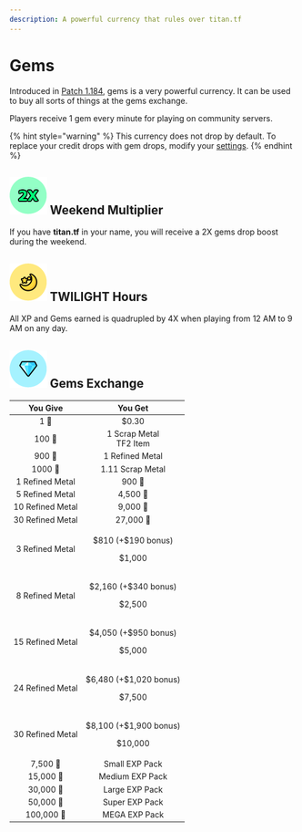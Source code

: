 ```yaml
---
description: A powerful currency that rules over titan.tf
---
```


# Gems

Introduced in [Patch 1.184](https://steamcommunity.com/groups/titantf/discussions/11/1694914735999869211/), gems is a very powerful currency. It can be used to buy all sorts of things at the gems exchange.

Players receive 1 gem every minute for playing on community servers.

{% hint style="warning" %}
This currency does not drop by default. To replace your credit drops with gem drops, modify your [settings](https://titan.tf/settings).
{% endhint %}

## ![](../../../.gitbook/assets/2x.png) Weekend Multiplier

If you have **titan.tf** in your name, you will receive a 2X gems drop boost during the weekend.

## ![](../../../.gitbook/assets/twilight.png) TWILIGHT Hours

All XP and Gems earned is quadrupled by 4X when playing from 12 AM to 9 AM on any day.

## ![](../../../.gitbook/assets/gems.png) Gems Exchange

<table>
  <thead>
    <tr>
      <th style="text-align:center">You Give</th>
      <th style="text-align:center">You Get</th>
    </tr>
  </thead>
  <tbody>
    <tr>
      <td style="text-align:center">1 &#x1F48E;</td>
      <td style="text-align:center">$0.30</td>
    </tr>
    <tr>
      <td style="text-align:center">100 &#x1F48E;</td>
      <td style="text-align:center">1 Scrap Metal
        <br />TF2 Item</td>
    </tr>
    <tr>
      <td style="text-align:center">900 &#x1F48E;</td>
      <td style="text-align:center">1 Refined Metal</td>
    </tr>
    <tr>
      <td style="text-align:center">1000 &#x1F48E;</td>
      <td style="text-align:center">1.11 Scrap Metal</td>
    </tr>
    <tr>
      <td style="text-align:center">1 Refined Metal</td>
      <td style="text-align:center">900 &#x1F48E;</td>
    </tr>
    <tr>
      <td style="text-align:center">5 Refined Metal</td>
      <td style="text-align:center">4,500 &#x1F48E;</td>
    </tr>
    <tr>
      <td style="text-align:center">10 Refined Metal</td>
      <td style="text-align:center">9,000 &#x1F48E;</td>
    </tr>
    <tr>
      <td style="text-align:center">30 Refined Metal</td>
      <td style="text-align:center">27,000 &#x1F48E;</td>
    </tr>
    <tr>
      <td style="text-align:center">3 Refined Metal</td>
      <td style="text-align:center">
        <p>$810 (+$190 bonus)</p>
        <p>$1,000</p>
      </td>
    </tr>
    <tr>
      <td style="text-align:center">8 Refined Metal</td>
      <td style="text-align:center">
        <p>$2,160 (+$340 bonus)</p>
        <p>$2,500</p>
      </td>
    </tr>
    <tr>
      <td style="text-align:center">15 Refined Metal</td>
      <td style="text-align:center">
        <p>$4,050 (+$950 bonus)</p>
        <p>$5,000</p>
      </td>
    </tr>
    <tr>
      <td style="text-align:center">24 Refined Metal</td>
      <td style="text-align:center">
        <p>$6,480 (+$1,020 bonus)</p>
        <p>$7,500</p>
      </td>
    </tr>
    <tr>
      <td style="text-align:center">30 Refined Metal</td>
      <td style="text-align:center">
        <p>$8,100 (+$1,900 bonus)</p>
        <p>$10,000</p>
      </td>
    </tr>
    <tr>
      <td style="text-align:center">7,500 &#x1F48E;</td>
      <td style="text-align:center">Small EXP Pack</td>
    </tr>
    <tr>
      <td style="text-align:center">15,000 &#x1F48E;</td>
      <td style="text-align:center">Medium EXP Pack</td>
    </tr>
    <tr>
      <td style="text-align:center">30,000 &#x1F48E;</td>
      <td style="text-align:center">Large EXP Pack</td>
    </tr>
    <tr>
      <td style="text-align:center">50,000 &#x1F48E;</td>
      <td style="text-align:center">Super EXP Pack</td>
    </tr>
    <tr>
      <td style="text-align:center">100,000 &#x1F48E;</td>
      <td style="text-align:center">MEGA EXP Pack</td>
    </tr>
  </tbody>
</table>

